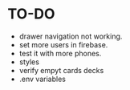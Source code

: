 # TO-DO

- drawer navigation not working.
- set more users in firebase.
- test it with more phones.
- styles
- verify empyt cards decks
- .env variables